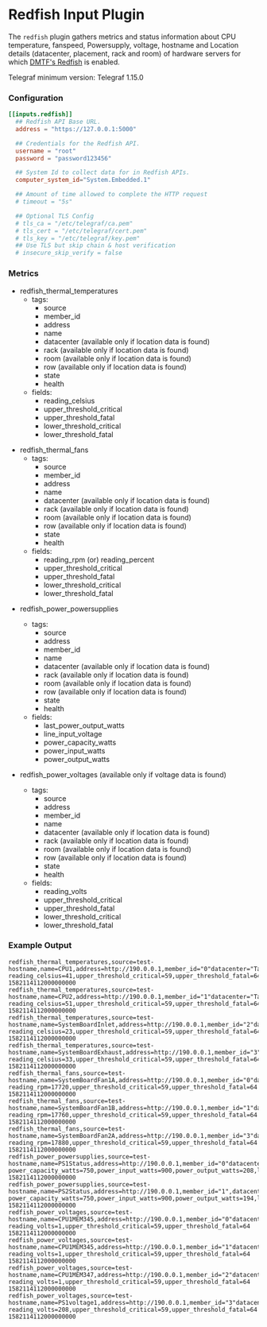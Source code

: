 # Redfish Input Plugin

The `redfish` plugin gathers metrics and status information about CPU temperature, fanspeed, Powersupply, voltage, hostname and Location details (datacenter, placement, rack and room) of hardware servers for which [DMTF's Redfish](https://redfish.dmtf.org/) is enabled.

Telegraf minimum version: Telegraf 1.15.0

### Configuration

```toml
[[inputs.redfish]]
  ## Redfish API Base URL.
  address = "https://127.0.0.1:5000"

  ## Credentials for the Redfish API.
  username = "root"
  password = "password123456"

  ## System Id to collect data for in Redfish APIs.
  computer_system_id="System.Embedded.1"

  ## Amount of time allowed to complete the HTTP request
  # timeout = "5s"

  ## Optional TLS Config
  # tls_ca = "/etc/telegraf/ca.pem"
  # tls_cert = "/etc/telegraf/cert.pem"
  # tls_key = "/etc/telegraf/key.pem"
  ## Use TLS but skip chain & host verification
  # insecure_skip_verify = false
```

### Metrics

- redfish_thermal_temperatures
  - tags:
    - source
    - member_id
    - address
    - name
    - datacenter (available only if location data is found)
    - rack (available only if location data is found)
    - room (available only if location data is found)
    - row (available only if location data is found)
    - state
    - health
  - fields:
    - reading_celsius
    - upper_threshold_critical
    - upper_threshold_fatal
    - lower_threshold_critical
    - lower_threshold_fatal


+ redfish_thermal_fans
  - tags:
    - source
    - member_id
    - address
    - name
    - datacenter (available only if location data is found)
    - rack (available only if location data is found)
    - room (available only if location data is found)
    - row (available only if location data is found)
    - state
    - health
  - fields:
    - reading_rpm (or) reading_percent
    - upper_threshold_critical
    - upper_threshold_fatal
    - lower_threshold_critical
    - lower_threshold_fatal


- redfish_power_powersupplies
  - tags:
    - source
    - address
    - member_id
    - name
    - datacenter (available only if location data is found)
    - rack (available only if location data is found)
    - room (available only if location data is found)
    - row (available only if location data is found)
    - state
    - health
  - fields:
    - last_power_output_watts
    - line_input_voltage
    - power_capacity_watts
    - power_input_watts
    - power_output_watts


- redfish_power_voltages (available only if voltage data is found)
  - tags:
    - source
    - address
    - member_id
    - name
    - datacenter (available only if location data is found)
    - rack (available only if location data is found)
    - room (available only if location data is found)
    - row (available only if location data is found)
    - state
    - health
  - fields:
    - reading_volts
    - upper_threshold_critical
    - upper_threshold_fatal
    - lower_threshold_critical
    - lower_threshold_fatal


### Example Output

```
redfish_thermal_temperatures,source=test-hostname,name=CPU1,address=http://190.0.0.1,member_id="0"datacenter="Tampa",health="OK",rack="12",room="tbc",row="3",state="Enabled" reading_celsius=41,upper_threshold_critical=59,upper_threshold_fatal=64 1582114112000000000
redfish_thermal_temperatures,source=test-hostname,name=CPU2,address=http://190.0.0.1,member_id="1"datacenter="Tampa",health="OK",rack="12",room="tbc",row="3",state="Enabled" reading_celsius=51,upper_threshold_critical=59,upper_threshold_fatal=64 1582114112000000000
redfish_thermal_temperatures,source=test-hostname,name=SystemBoardInlet,address=http://190.0.0.1,member_id="2"datacenter="Tampa",health="OK",rack="12",room="tbc",row="3",state="Enabled" reading_celsius=23,upper_threshold_critical=59,upper_threshold_fatal=64 1582114112000000000
redfish_thermal_temperatures,source=test-hostname,name=SystemBoardExhaust,address=http://190.0.0.1,member_id="3"datacenter="Tampa",health="OK",rack="12",room="tbc",row="3",state="Enabled" reading_celsius=33,upper_threshold_critical=59,upper_threshold_fatal=64 1582114112000000000
redfish_thermal_fans,source=test-hostname,name=SystemBoardFan1A,address=http://190.0.0.1,member_id="0"datacenter="Tampa",health="OK",rack="12",room="tbc",row="3",state="Enabled" reading_rpm=17720,upper_threshold_critical=59,upper_threshold_fatal=64 1582114112000000000
redfish_thermal_fans,source=test-hostname,name=SystemBoardFan1B,address=http://190.0.0.1,member_id="1"datacenter="Tampa",health="OK",rack="12",room="tbc",row="3",state="Enabled" reading_rpm=17760,upper_threshold_critical=59,upper_threshold_fatal=64 1582114112000000000
redfish_thermal_fans,source=test-hostname,name=SystemBoardFan2A,address=http://190.0.0.1,member_id="3"datacenter="Tampa",health="OK",rack="12",room="tbc",row="3",state="Enabled" reading_rpm=17880,upper_threshold_critical=59,upper_threshold_fatal=64 1582114112000000000
redfish_power_powersupplies,source=test-hostname,name=PS1Status,address=http://190.0.0.1,member_id="0"datacenter="Tampa",health="OK",rack="12",room="tbc",row="3",state="Enabled" power_capacity_watts=750,power_input_watts=900,power_output_watts=208,last_power_output_watts=98,line_input_reading_volts=204 1582114112000000000
redfish_power_powersupplies,source=test-hostname,name=PS2Status,address=http://190.0.0.1,member_id="1",datacenter="Tampa",health="OK",rack="12",room="tbc",row="3",state="Enabled" power_capacity_watts=750,power_input_watts=900,power_output_watts=194,last_power_output_watts=98,line_input_reading_volts=204 1582114112000000000
redfish_power_voltages,source=test-hostname,name=CPU1MEM345,address=http://190.0.0.1,member_id="0"datacenter="Tampa",health="OK",rack="12",room="tbc",row="3",state="Enabled" reading_volts=1,upper_threshold_critical=59,upper_threshold_fatal=64 1582114112000000000
redfish_power_voltages,source=test-hostname,name=CPU1MEM345,address=http://190.0.0.1,member_id="1"datacenter="Tampa",health="OK",rack="12",room="tbc",row="3",state="Enabled" reading_volts=1,upper_threshold_critical=59,upper_threshold_fatal=64 1582114112000000000
redfish_power_voltages,source=test-hostname,name=CPU1MEM347,address=http://190.0.0.1,member_id="2"datacenter="Tampa",health="OK",rack="12",room="tbc",row="3",state="Enabled" reading_volts=1,upper_threshold_critical=59,upper_threshold_fatal=64 1582114112000000000
redfish_power_voltages,source=test-hostname,name=PS1voltage1,address=http://190.0.0.1,member_id="3"datacenter="Tampa",health="OK",rack="12",room="tbc",row="3",state="Enabled" reading_volts=208,upper_threshold_critical=59,upper_threshold_fatal=64 1582114112000000000

```
